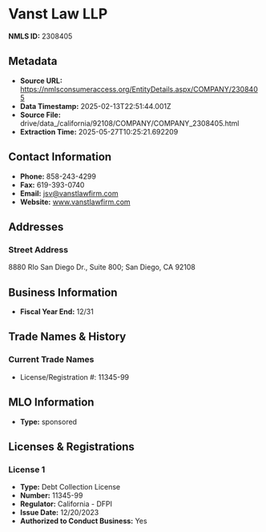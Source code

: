 # Vanst Law LLP

**NMLS ID:** 2308405

## Metadata
- **Source URL:** https://nmlsconsumeraccess.org/EntityDetails.aspx/COMPANY/2308405
- **Data Timestamp:** 2025-02-13T22:51:44.001Z
- **Source File:** drive/data_/california/92108/COMPANY/COMPANY_2308405.html
- **Extraction Time:** 2025-05-27T10:25:21.692209

## Contact Information
- **Phone:** 858-243-4299
- **Fax:** 619-393-0740
- **Email:** jsv@vanstlawfirm.com
- **Website:** www.vanstlawfirm.com

## Addresses
### Street Address
8880 RIo San Diego Dr., Suite 800; San Diego, CA 92108

## Business Information
- **Fiscal Year End:** 12/31

## Trade Names & History
### Current Trade Names
- License/Registration #: 11345-99

## MLO Information
- **Type:** sponsored

## Licenses & Registrations

### License 1
- **Type:** Debt Collection License
- **Number:** 11345-99
- **Regulator:** California - DFPI
- **Issue Date:** 12/20/2023
- **Authorized to Conduct Business:** Yes
